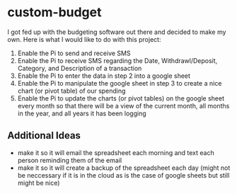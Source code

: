 # custom-budget
I got fed up with the budgeting software out there and decided to make my own. Here is what I would like to do with this project:

1. Enable the Pi to send and receive SMS
2. Enable the Pi to receive SMS regarding the Date, Withdrawl/Deposit, Category, and Description of a transaction
3. Enable the Pi to enter the data in step 2 into a google sheet
4. Enable the Pi to manipulate the google sheet in step 3 to create a nice chart (or pivot table) of our spending
5. Enable the Pi to update the charts (or pivot tables) on the google sheet every month so that there will be a view of the current month, all months in the year, and all years it has been logging

## Additional Ideas
* make it so it will email the spreadsheet each morning and text each person reminding them of the email
* make it so it will create a backup of the spreadsheet each day (might not be neccessary if it is in the cloud as is the case of google sheets but still might be nice)
